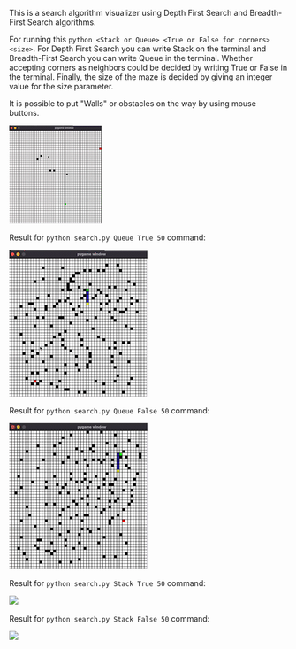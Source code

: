 This is a search algorithm visualizer using Depth First Search and Breadth-First Search algorithms.

For running this `python <Stack or Queue> <True or False for corners> <size>`. For Depth First Search you can write Stack on the terminal and Breadth-First Search you can write Queue in the terminal. Whether accepting corners as neighbors could be decided by writing True or False in the terminal. Finally, the size of the maze is decided by giving an integer value for the size parameter.

It is possible to put "Walls" or obstacles on the way by using mouse buttons.

![img.png](https://github.com/FatihcDeniz/Artifical-Intelligence-and-Machine-Learning-Projects/blob/main/Depth%20First%20Search%20and%20Breadth%20First%20Search%20Algorithms/Images/Screen_Recording_2022-04-11_at_22_55_13_AdobeCreativeCloudExpress.gif)

Result for `python search.py Queue True 50` command:

![](https://github.com/FatihcDeniz/Artifical-Intelligence-and-Machine-Learning-Projects/blob/main/Depth%20First%20Search%20and%20Breadth%20First%20Search%20Algorithms/Images/Screen_Recording_2022-04-11_at_23_04_42_AdobeCreativeCloudExpress.gif)

Result for `python search.py Queue False 50` command:

![](https://github.com/FatihcDeniz/Artifical-Intelligence-and-Machine-Learning-Projects/blob/main/Depth%20First%20Search%20and%20Breadth%20First%20Search%20Algorithms/Images/Screen_Recording_2022-04-11_at_23_06_40_AdobeCreativeCloudExpress.gif)

Result for `python search.py Stack True 50` command:

![](https://github.com/FatihcDeniz/Artifical-Intelligence-and-Machine-Learning-Projects/blob/main/Depth%20First%20Search%20and%20Breadth%20First%20Search%20Algorithms/Images/Screen_Recording_2022-04-11_at_23_15_19_AdobeCreativeCloudExpress.gif)

Result for `python search.py Stack False 50` command:

![](https://github.com/FatihcDeniz/Artifical-Intelligence-and-Machine-Learning-Projects/blob/main/Depth%20First%20Search%20and%20Breadth%20First%20Search%20Algorithms/Images/Screen_Recording_2022-04-11_at_23_17_58_AdobeCreativeCloudExpress.gif)


